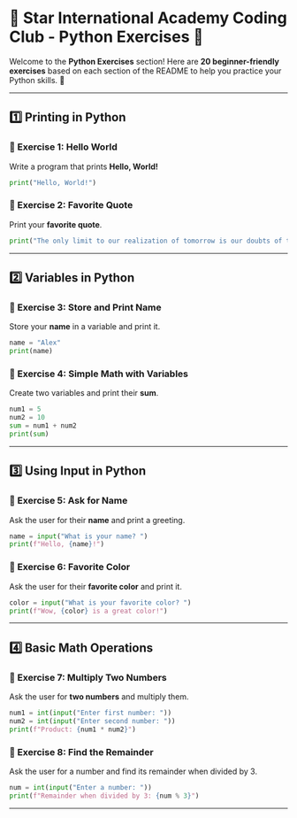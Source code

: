 # 🐍 Star International Academy Coding Club - Python Exercises 🚀

Welcome to the **Python Exercises** section! Here are **20 beginner-friendly exercises** based on each section of the README to help you practice your Python skills. 🎉

---

## 1️⃣ **Printing in Python**

### 📝 Exercise 1: Hello World
Write a program that prints **Hello, World!**
```python
print("Hello, World!")
```

### 📝 Exercise 2: Favorite Quote
Print your **favorite quote**.
```python
print("The only limit to our realization of tomorrow is our doubts of today. - Franklin D. Roosevelt")
```

---

## 2️⃣ **Variables in Python**

### 📝 Exercise 3: Store and Print Name
Store your **name** in a variable and print it.
```python
name = "Alex"
print(name)
```

### 📝 Exercise 4: Simple Math with Variables
Create two variables and print their **sum**.
```python
num1 = 5
num2 = 10
sum = num1 + num2
print(sum)
```

---

## 3️⃣ **Using Input in Python**

### 📝 Exercise 5: Ask for Name
Ask the user for their **name** and print a greeting.
```python
name = input("What is your name? ")
print(f"Hello, {name}!")
```

### 📝 Exercise 6: Favorite Color
Ask the user for their **favorite color** and print it.
```python
color = input("What is your favorite color? ")
print(f"Wow, {color} is a great color!")
```

---

## 4️⃣ **Basic Math Operations**

### 📝 Exercise 7: Multiply Two Numbers
Ask the user for **two numbers** and multiply them.
```python
num1 = int(input("Enter first number: "))
num2 = int(input("Enter second number: "))
print(f"Product: {num1 * num2}")
```

### 📝 Exercise 8: Find the Remainder
Ask the user for a number and find its remainder when divided by 3.
```python
num = int(input("Enter a number: "))
print(f"Remainder when divided by 3: {num % 3}")
```

---
